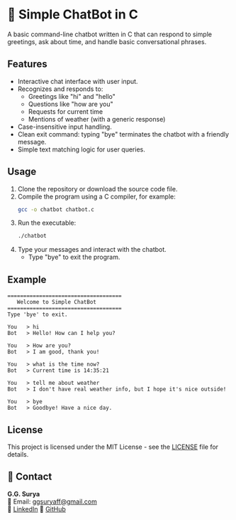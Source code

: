 # 🤖 Simple ChatBot in C

A basic command-line chatbot written in C that can respond to simple greetings, ask about time, and handle basic conversational phrases.

## Features

- Interactive chat interface with user input.
- Recognizes and responds to:
  - Greetings like "hi" and "hello"
  - Questions like "how are you"
  - Requests for current time
  - Mentions of weather (with a generic response)
- Case-insensitive input handling.
- Clean exit command: typing "bye" terminates the chatbot with a friendly message.
- Simple text matching logic for user queries.

## Usage

1. Clone the repository or download the source code file.
2. Compile the program using a C compiler, for example:
   ```bash
   gcc -o chatbot chatbot.c
3. Run the executable:
   ```bash
   ./chatbot
4. Type your messages and interact with the chatbot.
   - Type "bye" to exit the program.

## Example

```
====================================
   Welcome to Simple ChatBot
====================================
Type 'bye' to exit.

You   > hi
Bot   > Hello! How can I help you?

You   > How are you?
Bot   > I am good, thank you!

You   > what is the time now?
Bot   > Current time is 14:35:21

You   > tell me about weather
Bot   > I don't have real weather info, but I hope it's nice outside!

You   > bye
Bot   > Goodbye! Have a nice day.
```

## License

This project is licensed under the MIT License - see the [LICENSE](https://github.com/ggsurya/C-Projects/blob/main/LICENSE) file for details.

## 📩 Contact

**G.G. Surya**  
📧 Email: ggsuryaff@gmail.com  
🔗 [LinkedIn](https://www.linkedin.com/in/g-g-surya-5aa9312b4)
🔗 [GitHub](https://github.com/ggsurya)
